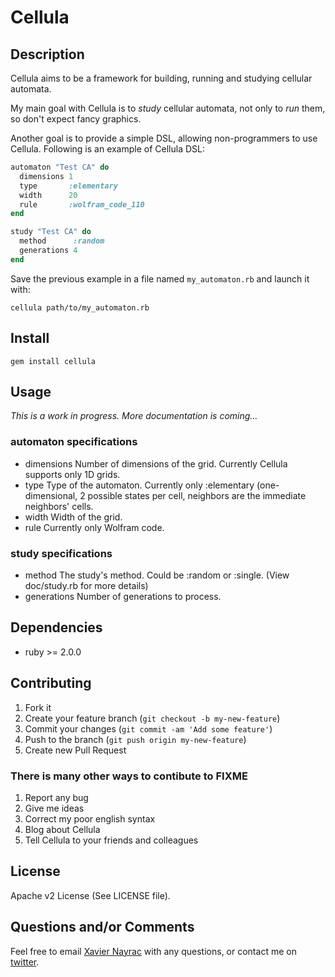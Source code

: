 Cellula
================

Description
-----------

Cellula aims to be a framework for building, running and studying
cellular automata.

My main goal with Cellula is to *study* cellular automata, not only to *run*
them, so don't expect fancy graphics.

Another goal is to provide a simple DSL, allowing non-programmers to use
Cellula. Following is an example of Cellula DSL:

``` ruby
automaton "Test CA" do
  dimensions 1
  type       :elementary
  width      20
  rule       :wolfram_code_110
end

study "Test CA" do
  method      :random
  generations 4
end
```

Save the previous example in a file named `my_automaton.rb` and
launch it with:

    cellula path/to/my_automaton.rb


Install
-------------------------

    gem install cellula

Usage
--------------------------
*This is a work in progress. More documentation is coming…*

### automaton specifications

* dimensions
  Number of dimensions of the grid. Currently Cellula supports only
  1D grids.
* type
  Type of the automaton. Currently only :elementary (one-dimensional, 2
  possible states per cell, neighbors are the immediate neighbors' cells.
* width
  Width of the grid.
* rule
  Currently only Wolfram code.

### study specifications

* method
  The study's method. Could be :random or :single. (View doc/study.rb
  for more details)
* generations
  Number of generations to process.

Dependencies
--------------------------

  * ruby >= 2.0.0

Contributing
-------------------------

1. Fork it
2. Create your feature branch (`git checkout -b my-new-feature`)
3. Commit your changes (`git commit -am 'Add some feature'`)
4. Push to the branch (`git push origin my-new-feature`)
5. Create new Pull Request

### There is many other ways to contibute to FIXME

1. Report any bug
2. Give me ideas
3. Correct my poor english syntax
4. Blog about Cellula
5. Tell Cellula to your friends and colleagues

License
--------------------------
Apache v2 License (See LICENSE file).


Questions and/or Comments
--------------------------

Feel free to email [Xavier Nayrac](mailto:xavier.nayrac@gmail.com)
with any questions, or contact me on [twitter](https://twitter.com/lkdjiin).
